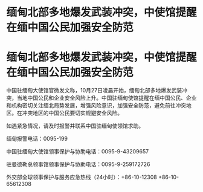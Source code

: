 # 缅甸北部多地爆发武装冲突，中使馆提醒在缅中国公民加强安全防范

# 缅甸北部多地爆发武装冲突，中使馆提醒在缅中国公民加强安全防范

中国驻缅甸大使馆官微发文称，10月27日凌晨开始，缅甸北部多地爆发武装冲突，当地中国公民和企业安全风险上升。中国驻缅甸使馆提醒在缅中国公民、企业和机构密切关注缅北局势发展，增强风险意识，加强安全防范，避免前往冲突地区。在冲突地区的中国公民要切实规避安全风险。

如遇紧急情况，请及时报警并联系中国驻缅甸使领馆求助。

缅甸报警电话：0095-199

中国驻缅甸大使馆领事保护与协助电话：0095-9-43209657

驻曼德勒总领事馆领事保护与协助电话：0095-9-259172726

外交部全球领事保护与服务应急热线（24小时）：+86-10-12308 +86-10-65612308

